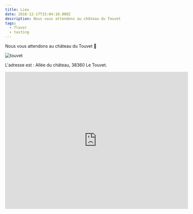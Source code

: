 ```yaml
---
title: Lieu
date: 2016-12-17T15:04:10.000Z
description: Nous vous attendons au château du Touvet
tags:
  - flavor
  - tasting
---
```

Nous vous attendons au château du Touvet 🙂

![touvet](/img/tou.jpg "chateau du touvet")

L'adresse est :
Allée du château, 38360 Le Touvet.

<iframe src="https://www.google.com/maps/embed?pb=!1m14!1m8!1m3!1d11213.050544656364!2d5.946554!3d45.363695!3m2!1i1024!2i768!4f13.1!3m3!1m2!1s0x0%3A0xc1e5ceb93b4ff3aa!2sCh%C3%A2teau%20du%20Touvet!5e0!3m2!1sen!2sfr!4v1633532703609!5m2!1sen!2sfr" width="600" height="450" style="border:0;" allowfullscreen="" loading="lazy"></iframe>